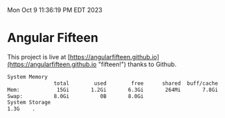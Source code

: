 Mon Oct  9 11:36:19 PM EDT 2023

# Angular Fifteen


This project is live at [https://angularfifteen.github.io](https://angularfifteen.github.io "fifteen!") thanks to Github.

```bash
System Memory
               total        used        free      shared  buff/cache   available
Mem:            15Gi       1.2Gi       6.3Gi       264Mi       7.8Gi        13Gi
Swap:          8.0Gi          0B       8.0Gi
System Storage
1.3G	.
```
